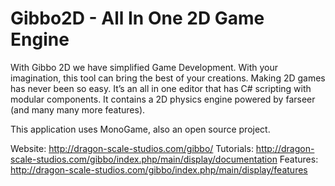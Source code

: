 Gibbo2D - All In One 2D Game Engine
=======

With Gibbo 2D we have simplified Game Development. With your imagination, this tool can bring the best of your creations. Making 2D games has never been so easy. It’s an all in one editor that has C# scripting with modular components. It contains a 2D physics engine powered by farseer (and many many more features). 

This application uses MonoGame, also an open source project.

Website: http://dragon-scale-studios.com/gibbo/
Tutorials: http://dragon-scale-studios.com/gibbo/index.php/main/display/documentation
Features: http://dragon-scale-studios.com/gibbo/index.php/main/display/features
